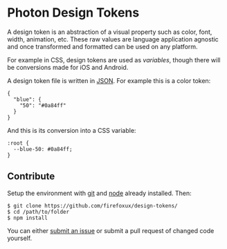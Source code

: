 # Photon Design Tokens

A design token is an abstraction of a visual property such as color, font, width, animation, etc. These raw values are language application agnostic and once transformed and formatted can be used on any platform.

For example in CSS, design tokens are used as _variables_, though there will be conversions made for iOS and Android.

A design token file is written in [JSON](http://json.org/). For example this is a color token:

```
{
  "blue": {
    "50": "#0a84ff"
  }
}
```

And this is its conversion into a CSS variable:

```
:root {
  --blue-50: #0a84ff;
}
```

## Contribute

Setup the environment with [git](https://git-scm.com/) and [node](https://nodejs.org/en/) already installed. Then:

```
$ git clone https://github.com/firefoxux/design-tokens/
$ cd /path/to/folder
$ npm install
```

You can either [submit an issue](https://github.com/firefoxux/design-tokens/issues/new) or submit a pull request of changed code yourself.
